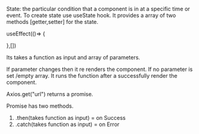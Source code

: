 State: the particular condition that a component is in at a specific time or event.
To create state use useState hook.
It provides a array of two methods [getter,setter] for the state.

useEffect(()=> {

},[])

Its takes a function as input and array of parameters.

If parameter changes then it re renders the component.
If no parameter is set /empty array. It runs the function after a successfully render the component.

Axios.get("url") returns a promise.

Promise has two methods.
1. .then(takes function as input) = on Success
2. .catch(takes function as input) = on Error